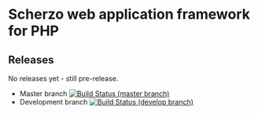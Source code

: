 # Scherzo web application framework for PHP

## Releases
No releases yet - still pre-release.
- Master branch [![Build Status (master branch)](https://travis-ci.org/paulbloomfield-uk/scherzo.svg?branch=master)](https://travis-ci.org/paulbloomfield-uk/scherzo)
- Development branch [![Build Status (develop branch)](https://travis-ci.org/paulbloomfield-uk/scherzo.svg?branch=develop)](https://travis-ci.org/paulbloomfield-uk/scherzo)
